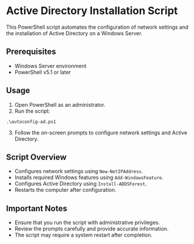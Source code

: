 <h1>Active Directory Installation Script</h1>

<p>This PowerShell script automates the configuration of network settings and the installation of Active Directory on a Windows Server.</p>

<h2>Prerequisites</h2>

<ul>
    <li>Windows Server environment</li>
    <li>PowerShell v5.1 or later</li>
</ul>

<h2>Usage</h2>

<ol>
    <li>Open PowerShell as an administrator.</li>
    <li>Run the script:</li>
</ol>

<pre><code>.\autoconfig-ad.ps1</code></pre>

<ol start="3">
    <li>Follow the on-screen prompts to configure network settings and Active Directory.</li>
</ol>

<h2>Script Overview</h2>

<ul>
    <li>Configures network settings using <code>New-NetIPAddress</code>.</li>
    <li>Installs required Windows features using <code>Add-WindowsFeature</code>.</li>
    <li>Configures Active Directory using <code>Install-ADDSForest</code>.</li>
    <li>Restarts the computer after configuration.</li>
</ul>

<h2>Important Notes</h2>

<ul>
    <li>Ensure that you run the script with administrative privileges.</li>
    <li>Review the prompts carefully and provide accurate information.</li>
    <li>The script may require a system restart after completion.</li>
</ul>
